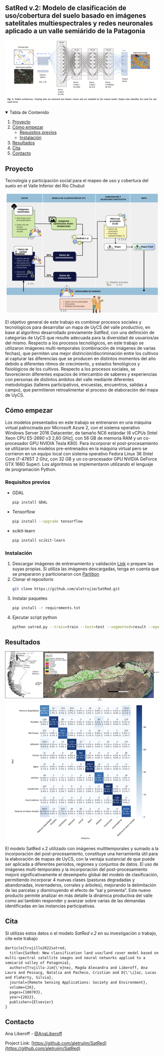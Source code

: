 ## SatRed v.2: Modelo de clasificación de uso/cobertura del suelo basado en imágenes satelitales multiespectrales y redes neuronales aplicado a un valle semiárido de la Patagonia

![satred](https://github.com/aletrujim/SatRed/blob/main/images/Fig3.png)

<!-- TABLE OF CONTENTS -->
<details open="open">
  <summary>Tabla de Contenido</summary>
  <ol>
    <li>
     <a href="#about-the-project">Proyecto</a>
    </li>
    <li>
      <a href="#getting-started">Cómo empezar</a>
      <ul>
        <li><a href="#prerequisites">Requisitos previos</a></li>
        <li><a href="#installation">Instalación</a></li>
      </ul>
    </li>
    <li><a href="#results">Resultados</a></li>
    <li><a href="#citation">Cita</a></li>
    <li><a href="#contact">Contacto</a></li>
  </ol>
</details>

<!-- ABOUT THE PROJECT -->
## Proyecto

Tecnología y participación social para el mapeo de uso y cobertura del suelo en el Valle Inferior del Río Chubut

![satred](https://github.com/aletrujim/SatRed/blob/main/images/esquema_satred2.png)

El objetivo general de este trabajo es combinar procesos sociales y tecnológicos para desarrollar un mapa de UyCS del valle productivo, en base al algoritmo  desarrollado previamente *SatRed*, con una definición de categorías de  UyCS que resulte adecuada para la diversidad de usuarios/as del mismo. Respecto a los procesos tecnológicos, en este trabajo se utilizaron imágenes multi-temporales (combinación de imágenes de varias fechas), que permiten una mejor distinción/discriminación  entre los cultivos al capturar las diferencias que se producen en distintos momentos del año debido a diferentes ritmos de crecimiento, y estados fenológicos y fisiológicos de los cultivos. Respecto a los procesos sociales, se favorecieron diferentes espacios de intercambio de saberes y experiencias con personas de distintos ámbitos del valle mediante diferentes metodologías (talleres participativos, encuestas, encuentros, salidas a campo), que permitieron retroalimentar el proceso de elaboración del mapa de UyCS. 


<!-- GETTING STARTED -->
## Cómo empezar

Los modelos presentados en este trabajo se entrenaron en una máquina virtual patrocinada por Microsoft Azure 2, con el sistema operativo Windows Server 2016 Datacenter, de tamaño NC6 estándar (6 vCPUs [Intel Xeon CPU E5-2690 v3 2,60 GHz], con 56 GB de memoria RAM y un co-procesador GPU NVIDIA Tesla K80). Para incorporar el post-procesamiento se utilizaron los modelos pre-entrenados en la máquina virtual pero se corrieron en un equipo local con sistema operativo Fedora Linux 36 (Intel Core i7-4765T 2 Ghz, con 32 GB y un co-procesador GPU NVIDIA GeForce GTX 1660 Super). Los algoritmos se implementaron utilizando el lenguaje de programación Python.

### Requisitos previos

* GDAL
  ```sh
  pip install GDAL
  ```
* Tensorflow
  ```sh
  pip install --upgrade tensorflow
  ```
* scikit-learn
  ```sh
  pip install scikit-learn
  ```
  
 ### Instalación

1. Descargar imágenes de entrenamiento y validación [Link](https://drive.google.com/drive/folders/1HnXi9SyJOM9EH-nmxsAahzM1Z6Q94-i-?usp=sharing) o prepare las suyas propias. Si utiliza las imágenes descargadas, tenga en cuenta que se prepararon y particionaron con [Partition](https://github.com/aletrujim/SatRed/tree/main/partition)
2. Clonar el repositorio
   ```sh
   git clone https://github.com/aletrujim/SatRed.git
   ```
3. Instalar paquetes
   ```sh
   pip install -r requirements.txt
   ```
4. Ejecutar script python
   ```sh
   python satred.py --train=train --test=test --segmented=result --epochs=250
   ```
   
<!-- RESULTS -->
## Resultados

![satred results](https://github.com/aletrujim/SatRed/blob/main/images/fig5.png)
![satred results](https://github.com/aletrujim/SatRed/blob/main/images/results_satred2.png)

El modelo SatRed v.2 utilizado con imágenes multitemporales y sumado a  la incorporación del post-procesamiento, constituye una herramienta útil para la elaboración de mapas de UyCS, con la ventaja sustancial de que puede ser aplicada a diferentes periodos, regiones y conjuntos de datos. El uso de imágenes multi-temporales y la incorporación del post-procesamiento mejoró significativamente el desempeño global del modelo de clasificación, permitiendo incorporar 4 nuevas clases (pasturas degradadas y abandonadas, invernaderos, corrales y árboles), mejorando la delimitación de las parcelas y disminuyendo el efecto de “sal y pimienta”. Este nuevo producto  permite analizar en más detalle la dinámica productiva del valle como así también responder y avanzar sobre varias de las demandas identificadas en las instancias participativas. 

<!-- CITATION -->
## Cita
Si utilizas estos datos o el modelo *SatRed v.2* en su investigación o trabajo, cite este trabajo
```
@article{trujillo2022satred,
  title={SatRed: New classification land use/land cover model based on multi-spectral satellite images and neural networks applied to a semiarid valley of Patagonia},
  author={Trujillo-Jim{\'e}nez, Magda Alexandra and Liberoff, Ana Laura and Pessacg, Natalia and Pacheco, Cristian and D{\'\i}az, Lucas and Flaherty, Silvia},
  journal={Remote Sensing Applications: Society and Environment},
  volume={26},
  pages={100703},
  year={2022},
  publisher={Elsevier}
}
```

<!-- CONTACT -->
## Contacto

Ana Liberoff - [@AnaLiberoff]([https://twitter.com/AnaLiberoff)

Project Link: [https://github.com/aletrujim/SatRed](https://github.com/aletrujim/SatRed)
 


